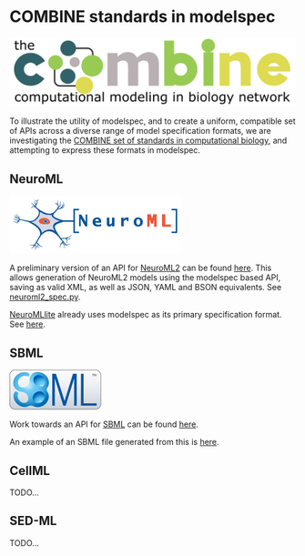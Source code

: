 # COMBINE standards in modelspec

![combine](images/combine.png)

To illustrate the utility of modelspec, and to create a uniform, compatible set of APIs across a diverse range of model specification formats, we are investigating the [COMBINE set of standards in computational biology](https://co.mbine.org/standards/), and attempting to express these formats in modelspec.

## NeuroML

![neuroml](images/neuroml.png)

A preliminary version of an API for [NeuroML2](https://docs.neuroml.org/Userdocs/NeuroMLv2.html) can be found [here](neuroml2). This allows generation of NeuroML2 models using the modelspec based API, saving as valid XML, as well as JSON, YAML and BSON equivalents. See [neuroml2_spec.py](neuroml2/neuroml2_spec.py).

[NeuroMLlite](https://github.com/NeuroML/NeuroMLlite) already uses modelspec as its primary specification format. See [here](https://github.com/NeuroML/NeuroMLlite/blob/master/neuromllite/__init__.py).

## SBML

![combine](images/sbml.png)

Work towards an API for [SBML](https://www.sbml.org/) can be found [here](sbml).

An example of an SBML file generated from this is [here](sbml/test_minimal_example.xml).

## CellML

TODO...

## SED-ML

TODO...
